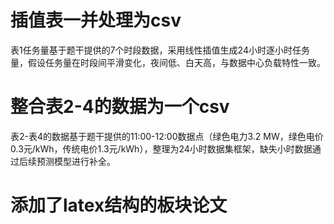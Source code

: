 # 插值表一并处理为csv
表1任务量基于题干提供的7个时段数据，采用线性插值生成24小时逐小时任务量，假设任务量在时段间平滑变化，夜间低、白天高，与数据中心负载特性一致。
# 整合表2-4的数据为一个csv
表2-表4的数据基于题干提供的11:00-12:00数据点（绿色电力3.2 MW，绿色电价0.3元/kWh，传统电价1.3元/kWh），整理为24小时数据集框架，缺失小时数据通过后续预测模型进行补全。
# 添加了latex结构的板块论文





